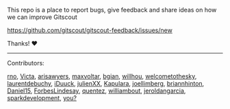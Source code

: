 This repo is a place to report bugs, give feedback and share ideas on how we can improve Gitscout

https://github.com/gitscout/gitscout-feedback/issues/new

Thanks!  :heart:

___

Contributors:

[rno](https://github.com/rno),
[Victa](https://github.com/Victa),
[arisawyers](https://github.com/arisawyers),
[maxvoltar](https://github.com/maxvoltar),
[bgian](https://github.com/bgian),
[willhou](https://github.com/willhou),
[welcometothesky](https://github.com/welcometothesky),
[laurentdebuchy](https://github.com/laurentdebuchy),
[iDuuck](https://github.com/iDuuck),
[julienXX](https://github.com/julienXX),
[Kapulara](https://github.com/Kapulara),
[joellimberg](https://github.com/joellimberg),
[briannhinton](https://github.com/briannhinton),
[Daniel15](https://github.com/Daniel15),
[ForbesLindesay](https://github.com/ForbesLindesay),
[quentez](https://github.com/quentez),
[williambout](https://github.com/williambout),
[jeroldangarcia](https://github.com/jeroldangarcia),
[sparkdevelopment](https://github.com/sparkdevelopment),
[you?](https://github.com/gitscout/gitscout-feedback/issues/new)

